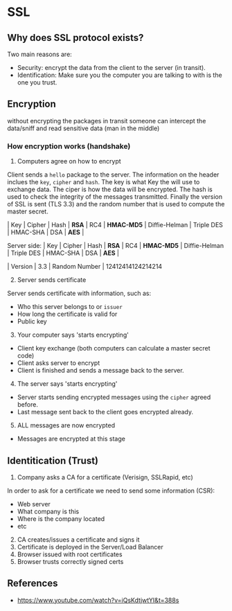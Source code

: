 # SSL

## Why does SSL protocol exists?

Two main reasons are:

- Security: encrypt the data from the client to the server (in transit).
- Identification: Make sure you the computer you are talking to with is the one you trust.

## Encryption

without encrypting the packages in transit someone can intercept the data/sniff and read sensitive data (man in the middle)

### How encryption works (handshake)

1. Computers agree on how to encrypt

Client sends a `hello` package to the server. The information on the header inclues the `key`, `cipher` and `hash`.
The key is what Key the will use to exchange data. The ciper is how the data will be encrypted. The hash is used to check the integrity of the messages transmitted. Finally the version of SSL is sent (TLS 3.3) and the random number that is used to compute the master secret.

| Key | Cipher | Hash
| **RSA** | RC4 | **HMAC-MD5**
| Diffie-Helman | Triple DES | HMAC-SHA
| DSA | **AES** |


Server side:
| Key | Cipher | Hash
| **RSA** | RC4 | **HMAC-MD5**
| Diffie-Helman | Triple DES | HMAC-SHA
| DSA | **AES** |

| Version | 3.3
| Random Number | 12412414124214214

2. Server sends certificate

Server sends certificate with information, such as:

- Who this server belongs to or `issuer`
- How long the certificate is valid for
- Public key


3. Your computer says 'starts encrypting'

- Client key exchange (both computers can calculate a master secret code)
- Client asks server to encrypt
- Client is finished and sends a message back to the server.

4. The server says 'starts encrypting'

- Server starts sending encrypted messages using the `cipher` agreed before.
- Last message sent back to the client goes encrypted already.

5. ALL messages are now encrypted

- Messages are encrypted at this stage

## Identitication (Trust)

1. Company asks a CA for a certificate (Verisign, SSLRapid, etc)

In order to ask for a certificate we need to send some information (CSR):
- Web server
- What company is this
- Where is the company located
- etc

2. CA creates/issues a certificate and signs it
3. Certificate is deployed in the Server/Load Balancer
4. Browser issued with root certificates
5. Browser trusts correctly signed certs


## References

- https://www.youtube.com/watch?v=iQsKdtjwtYI&t=388s


